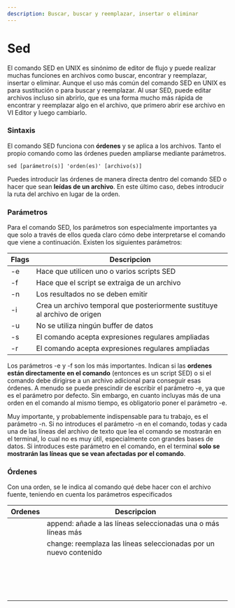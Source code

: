 ```yaml
---
description: Buscar, buscar y reemplazar, insertar o eliminar
---
```


# Sed

El comando SED en UNIX es sinónimo de editor de flujo y puede realizar muchas funciones en archivos como buscar, encontrar y reemplazar, insertar o eliminar. Aunque el uso más común del comando SED en UNIX es para sustitución o para buscar y reemplazar. Al usar SED, puede editar archivos incluso sin abrirlo, que es una forma mucho más rápida de encontrar y reemplazar algo en el archivo, que primero abrir ese archivo en VI Editor y luego cambiarlo.

### Sintaxis

El comando SED funciona con **órdenes** y se aplica a los archivos. Tanto el propio comando como las órdenes pueden ampliarse mediante parámetros.

```
sed [parámetro(s)] 'orden(es)' [archivo(s)]
```

Puedes introducir las órdenes de manera directa dentro del comando SED o hacer que sean **leídas de un archivo**. En este último caso, debes introducir la ruta del archivo en lugar de la orden.

### Parámetros

Para el comando SED, los parámetros son especialmente importantes ya que solo a través de ellos queda claro cómo debe interpretarse el comando que viene a continuación. Existen los siguientes parámetros:

| Flags | Descripcion                                                                |
| ----- | -------------------------------------------------------------------------- |
| -e    | Hace que utilicen uno o varios scripts SED                                 |
| -f    | Hace que el script se extraiga de un archivo                               |
| -n    | Los resultados no se deben emitir                                          |
| -i    | Crea un archivo temporal que posteriormente sustituye al archivo de origen |
| -u    | No se utiliza ningún buffer de datos                                       |
| -s    | El comando acepta expresiones regulares ampliadas                          |
| -r    | El comando acepta expresiones regulares ampliadas                          |

Los parámetros -e y -f son los más importantes. Indican si las **ordenes están directamente en el comando** (entonces es un script SED) o si el comando debe dirigirse a un archivo adicional para conseguir esas órdenes. A menudo se puede prescindir de escribir el parámetro -e, ya que es el parámetro por defecto. Sin embargo, en cuanto incluyas más de una orden en el comando al mismo tiempo, es obligatorio poner el parámetro -e.

Muy importante, y probablemente indispensable para tu trabajo, es el parámetro -n. Si no introduces el parámetro -n en el comando, todas y cada una de las líneas del archivo de texto que lea el comando se mostrarán en el terminal, lo cual no es muy útil, especialmente con grandes bases de datos. Si introduces este parámetro en el comando, en el terminal **solo se mostrarán las líneas que se vean afectadas por el comando**.

### Órdenes

Con una orden, se le indica al comando qué debe hacer con el archivo fuente, teniendo en cuenta los parámetros especificados

| Ordenes | Descripcion                                                       |
| ------- | ----------------------------------------------------------------- |
|         | append: añade a las líneas seleccionadas una o más líneas más     |
|         | change: reemplaza las líneas seleccionadas por un nuevo contenido |
|         |                                                                   |
|         |                                                                   |
|         |                                                                   |
|         |                                                                   |
|         |                                                                   |
|         |                                                                   |
|         |                                                                   |
|         |                                                                   |
|         |                                                                   |
|         |                                                                   |
|         |                                                                   |
|         |                                                                   |
|         |                                                                   |
|         |                                                                   |
|         |                                                                   |
|         |                                                                   |
